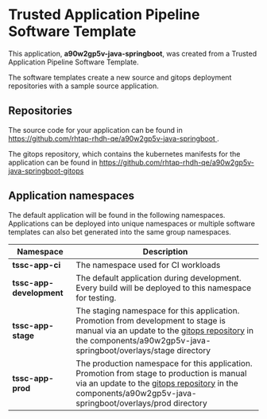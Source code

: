# Trusted Application Pipeline Software Template

This application, **a90w2gp5v-java-springboot**, was created from a Trusted Application Pipeline Software Template.

The software templates create a new source and gitops deployment repositories with a sample source application. 

## Repositories

The source code for your application can be found in [https://github.com/rhtap-rhdh-qe/a90w2gp5v-java-springboot ](https://github.com/rhtap-rhdh-qe/a90w2gp5v-java-springboot ).
 
The gitops repository, which contains the kubernetes manifests for the application can be found in 
[https://github.com/rhtap-rhdh-qe/a90w2gp5v-java-springboot-gitops ](https://github.com/rhtap-rhdh-qe/a90w2gp5v-java-springboot-gitops ) 

## Application namespaces 

The default application will be found in the following namespaces. Applications can be deployed into unique namespaces or multiple software templates can also bet generated into the same group namespaces.  

|  Namespace   |  Description   |  
| -------- | -------- |
| **tssc-app-ci** | The namespace used for CI workloads |
| **tssc-app-development** | The default application during development. Every build will be deployed to this namespace for testing. |
| **tssc-app-stage** | The staging namespace for this application. Promotion from development to stage is manual via an update to the [gitops repository](https://github.com/rhtap-rhdh-qe/a90w2gp5v-java-springboot-gitops ) in the components/a90w2gp5v-java-springboot/overlays/stage directory |
| **tssc-app-prod** | The production namespace for this application. Promotion from stage to production is manual via an update to the [gitops repository](https://github.com/rhtap-rhdh-qe/a90w2gp5v-java-springboot-gitops ) in the components/a90w2gp5v-java-springboot/overlays/prod directory |